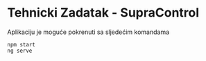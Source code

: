 # Tehnicki Zadatak - SupraControl

Aplikaciju je moguće pokrenuti sa sljedećim komandama

```
npm start
ng serve
```
